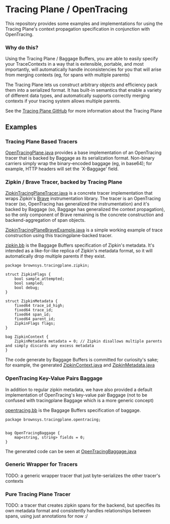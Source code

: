 
# Tracing Plane / OpenTracing

This repository provides some examples and implementations for using the Tracing Plane's context propagation specification in conjunction with OpenTracing.

### Why do this?

Using the Tracing Plane / Baggage Buffers, you are able to easily specify your TraceContexts in a way that is extensible, portable, and most importantly, will automatically handle inconsistencies for you that will arise from merging contexts (eg, for spans with multiple parents)

The Tracing Plane lets us construct arbitrary objects and efficiency pack them into a serialized format.  It has built-in semantics that enable a variety of different data types, and automatically supports correctly merging contexts if your tracing system allows multiple parents.

See the [Tracing Plane GitHub](https://github.com/JonathanMace/tracingplane) for more information about the Tracing Plane

## Examples

### Tracing Plane Based Tracers

[OpenTracingPlane.java](https://github.com/JonathanMace/tracingplane-opentracing/blob/master/src/main/java/brownsys/tracingplane/opentracing/OpenTracingPlane.java) provides a base implementation of an OpenTracing tracer that is backed by Baggage as its serialization format.  Non-binary carriers simply wrap the binary-encoded baggage (eg, in base64); for example, HTTP headers will set the `X-Baggage' field.

### Zipkin / Brave Tracer, backed by Tracing Plane

[ZipkinTracingPlaneTracer.java](https://github.com/JonathanMace/tracingplane-opentracing/blob/master/src/main/java/brownsys/tracingplane/opentracing/zipkin/ZipkinTracingPlaneTracer.java) is a concrete tracer implementation that wraps Zipkin's [Brave](https://github.com/openzipkin/brave) instrumentation library.  The tracer is an OpenTracing tracer (so, OpenTracing has generalized the instrumentation) and it's backed by Baggage (so, Baggage has generalized the context propagation), so the only component of Brave remaining is the concrete construction and backend-aggregation of span objects.

[ZipkinTracingPlaneBraveExample.java](https://github.com/JonathanMace/tracingplane-opentracing/blob/master/src/main/java/brownsys/tracingplane/examples/ZipkinTracingPlaneBraveExample.java) is a simple working example of trace construction using this tracingplane-backed tracer.

[zipkin.bb](https://github.com/JonathanMace/tracingplane-opentracing/blob/master/src/main/baggage/zipkin.bb) is the Baggage Buffers specification of Zipkin's metadata.  It's intended as a like-for-like replica of Zipkin's metadata format, so it will automatically drop multiple parents if they exist.

	package brownsys.tracingplane.zipkin;

	struct ZipkinFlags {
	    bool sample_attempted;
	    bool sampled;
	    bool debug;
	}

	struct ZipkinMetadata {
	    fixed64 trace_id_high;
	    fixed64 trace_id;
	    fixed64 span_id;
	    fixed64 parent_id;
	    ZipkinFlags flags;
	}

	bag ZipkinContext {
	    ZipkinMetadata metadata = 0; // Zipkin disallows multiple parents and simply discards any excess metadata
	} 

The code generate by Baggage Buffers is committed for curiosity's sake; for example, the generated [ZipkinContext.java](https://github.com/JonathanMace/tracingplane-opentracing/blob/master/target/generated-sources/brownsys/tracingplane/zipkin/ZipkinContext.java) and [ZipkinMetadata.java](https://github.com/JonathanMace/tracingplane-opentracing/blob/master/target/generated-sources/brownsys/tracingplane/zipkin/ZipkinMetadata.java)

### OpenTracing Key-Value Pairs Baggage

In addition to regular zipkin metadata, we have also provided a default implementation of OpenTracing's key-value pair Baggage (not to be confused with tracingplane Baggage which is a more generic concept)

[opentracing.bb](https://github.com/JonathanMace/tracingplane-opentracing/blob/master/src/main/baggage/opentracing.bb) is the Baggage Buffers specification of baggage.

	package brownsys.tracingplane.opentracing;


	bag OpenTracingBaggage {
	    map<string, string> fields = 0;
	}

The generated code can be seen at [OpenTracingBaggage.java](https://github.com/JonathanMace/tracingplane-opentracing/blob/master/target/generated-sources/brownsys/tracingplane/opentracing/OpenTracingBaggage.java)


### Generic Wrapper for Tracers

TODO: a generic wrapper tracer that just byte-serializes the other tracer's contexts

### Pure Tracing Plane Tracer

TODO: a tracer that creates zipkin spans for the backend, but specifies its own metadata format and consistently handles relationships between spans, using just annotations for now :/
